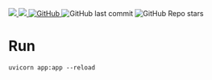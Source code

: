 <p>
<a href="https://www.murphysec.com/dr/kctlQJ59tVrS2Opo61">
    <img src="https://www.oscs1024.com/platform/badge/binkuolo/fastapi.svg?size=small">
</a>
<a href="https://github.com/binkuolo/fastapi">
    <img src="https://badgen.net/badge/Github/fastapi/21D789?icon=github">
</a>
<a href="https://github.com/binkuolo/fastapi/blob/main/LICENSE">
    <img alt="GitHub" src="https://img.shields.io/github/license/binkuolo/fastapi?style=flat-square">
</a>
<img alt="GitHub last commit" src="https://img.shields.io/github/last-commit/binkuolo/fastapi?style=flat-square">
<img alt="GitHub Repo stars" src="https://img.shields.io/github/stars/binkuolo/fastapi?style=social">
</p>

# Run

```
uvicorn app:app --reload
```
#